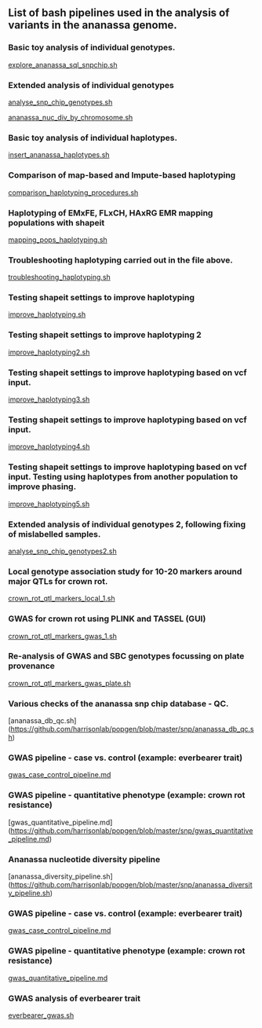 ## List of bash pipelines used in the analysis of variants in the ananassa genome.
### Basic toy analysis of individual genotypes.
[explore_ananassa_sql_snpchip.sh](https://github.com/harrisonlab/popgen/blob/master/snp/explore_ananassa_sql_snpchip.sh)

### Extended analysis of individual genotypes
[analyse_snp_chip_genotypes.sh](https://github.com/harrisonlab/popgen/blob/master/snp/analyse_snp_chip_genotypes.sh)

[ananassa_nuc_div_by_chromosome.sh](https://github.com/harrisonlab/popgen/blob/master/snp/ananassa_nuc_div_by_chromosome.sh)

### Basic toy analysis of individual haplotypes.
[insert_ananassa_haplotypes.sh](https://github.com/harrisonlab/popgen/blob/master/snp/insert_ananassa_haplotypes.sh)

### Comparison of map-based and Impute-based haplotyping
[comparison_haplotyping_procedures.sh](https://github.com/harrisonlab/popgen/blob/master/snp/comparison_haplotyping_procedures.sh)

### Haplotyping of EMxFE, FLxCH, HAxRG EMR mapping populations with shapeit
[mapping_pops_haplotyping.sh](https://github.com/harrisonlab/popgen/blob/master/snp/mapping_pops_haplotyping.sh)

### Troubleshooting haplotyping carried out in the file above.
[troubleshooting_haplotyping.sh](https://github.com/harrisonlab/popgen/blob/master/snp/troubleshooting_haplotyping.sh)

### Testing shapeit settings to improve haplotyping
[improve_haplotyping.sh](https://github.com/harrisonlab/popgen/blob/master/snp/improve_haplotyping.sh)
### Testing shapeit settings to improve haplotyping 2
[improve_haplotyping2.sh](https://github.com/harrisonlab/popgen/blob/master/snp/improve_haplotyping2.sh)
### Testing shapeit settings to improve haplotyping based on vcf input.
[improve_haplotyping3.sh](https://github.com/harrisonlab/popgen/blob/master/snp/improve_haplotyping3.sh)
### Testing shapeit settings to improve haplotyping based on vcf input.
[improve_haplotyping4.sh](https://github.com/harrisonlab/popgen/blob/master/snp/improve_haplotyping4.sh)
### Testing shapeit settings to improve haplotyping based on vcf input. Testing using haplotypes from another population to improve phasing.
[improve_haplotyping5.sh](https://github.com/harrisonlab/popgen/blob/master/snp/improve_haplotyping5.sh)
### Extended analysis of individual genotypes 2, following fixing of mislabelled samples.
[analyse_snp_chip_genotypes2.sh](https://github.com/harrisonlab/popgen/blob/master/snp/analyse_snp_chip_genotypes2.sh)
### Local genotype association study for 10-20 markers around major QTLs for crown rot.
[crown_rot_qtl_markers_local_1.sh](https://github.com/harrisonlab/popgen/blob/master/snp/crown_rot_qtl_markers_local_1.sh)
### GWAS for crown rot using PLINK and TASSEL (GUI)
[crown_rot_qtl_markers_gwas_1.sh](https://github.com/harrisonlab/popgen/blob/master/snp/crown_rot_qtl_markers_gwas_1.sh)
### Re-analysis of GWAS and SBC genotypes focussing on plate provenance
[crown_rot_qtl_markers_gwas_plate.sh](https://github.com/harrisonlab/popgen/blob/master/snp/crown_rot_qtl_markers_gwas_plate.sh)
### Various checks of the ananassa snp chip database - QC. 
[ananassa_db_qc.sh] (https://github.com/harrisonlab/popgen/blob/master/snp/ananassa_db_qc.sh)
### GWAS pipeline - case vs. control (example: everbearer trait)
[gwas_case_control_pipeline.md](https://github.com/harrisonlab/popgen/blob/master/snp/gwas_case_control_pipeline.md)
### GWAS pipeline - quantitative phenotype (example: crown rot resistance)
[gwas_quantitative_pipeline.md] (https://github.com/harrisonlab/popgen/blob/master/snp/gwas_quantitative_pipeline.md)
### Ananassa nucleotide diversity pipeline
[ananassa_diversity_pipeline.sh] (https://github.com/harrisonlab/popgen/blob/master/snp/ananassa_diversity_pipeline.sh)
### GWAS pipeline - case vs. control (example: everbearer trait)
[gwas_case_control_pipeline.md](https://github.com/harrisonlab/popgen/blob/master/snp/gwas_case_control_pipeline.md)
### GWAS pipeline - quantitative phenotype (example: crown rot resistance)
[gwas_quantitative_pipeline.md](https://github.com/harrisonlab/popgen/blob/master/snp/gwas_quantitative_pipeline.md)
### GWAS analysis of everbearer trait
[everbearer_gwas.sh](https://github.com/harrisonlab/popgen/blob/master/snp/everbearer_gwas.sh)
